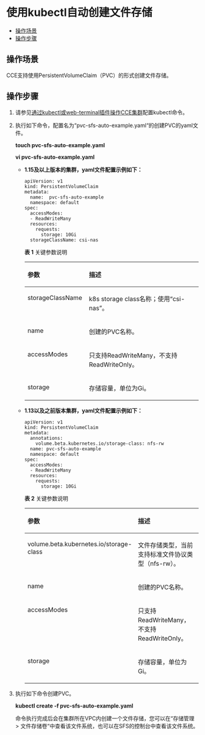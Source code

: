 # 使用kubectl自动创建文件存储<a name="cce_01_0260"></a>

-   [操作场景](#section1062914713566)
-   [操作步骤](#section1530655595611)

## 操作场景<a name="section1062914713566"></a>

CCE支持使用PersistentVolumeClaim（PVC）的形式创建文件存储。

## 操作步骤<a name="section1530655595611"></a>

1.  请参见[通过kubectl或web-terminal插件操作CCE集群](通过kubectl或web-terminal插件操作CCE集群.md)配置kubectl命令。
2.  执行如下命令，配置名为“pvc-sfs-auto-example.yaml“的创建PVC的yaml文件。

    **touch pvc-sfs-auto-example.yaml**

    **vi pvc-sfs-auto-example.yaml**

    -   **1.15及以上版本的集群，yaml文件配置示例如下：**

        ```
        apiVersion: v1
        kind: PersistentVolumeClaim
        metadata:
          name:  pvc-sfs-auto-example
          namespace: default
        spec:
          accessModes:
          - ReadWriteMany
          resources:
            requests:
              storage: 10Gi
          storageClassName: csi-nas
        ```

        **表 1**  关键参数说明

        <a name="table628368131916"></a>
        <table><thead align="left"><tr id="row122837851917"><th class="cellrowborder" valign="top" width="35.25875971265211%" id="mcps1.2.3.1.1"><p id="p42830816196"><a name="p42830816196"></a><a name="p42830816196"></a>参数</p>
        </th>
        <th class="cellrowborder" valign="top" width="64.7412402873479%" id="mcps1.2.3.1.2"><p id="p16284108101912"><a name="p16284108101912"></a><a name="p16284108101912"></a>描述</p>
        </th>
        </tr>
        </thead>
        <tbody><tr id="row1428438101916"><td class="cellrowborder" valign="top" width="35.25875971265211%" headers="mcps1.2.3.1.1 "><p id="p142843811197"><a name="p142843811197"></a><a name="p142843811197"></a>storageClassName</p>
        </td>
        <td class="cellrowborder" valign="top" width="64.7412402873479%" headers="mcps1.2.3.1.2 "><p id="p14367283124"><a name="p14367283124"></a><a name="p14367283124"></a>k8s storage class名称；使用“csi-nas”。</p>
        </td>
        </tr>
        <tr id="row428458201916"><td class="cellrowborder" valign="top" width="35.25875971265211%" headers="mcps1.2.3.1.1 "><p id="p202841483196"><a name="p202841483196"></a><a name="p202841483196"></a>name</p>
        </td>
        <td class="cellrowborder" valign="top" width="64.7412402873479%" headers="mcps1.2.3.1.2 "><p id="p11284585196"><a name="p11284585196"></a><a name="p11284585196"></a>创建的PVC名称。</p>
        </td>
        </tr>
        <tr id="row192841589190"><td class="cellrowborder" valign="top" width="35.25875971265211%" headers="mcps1.2.3.1.1 "><p id="p6117131095712"><a name="p6117131095712"></a><a name="p6117131095712"></a>accessModes</p>
        </td>
        <td class="cellrowborder" valign="top" width="64.7412402873479%" headers="mcps1.2.3.1.2 "><p id="p112851818196"><a name="p112851818196"></a><a name="p112851818196"></a>只支持ReadWriteMany，不支持ReadWriteOnly。</p>
        </td>
        </tr>
        <tr id="row6285158191916"><td class="cellrowborder" valign="top" width="35.25875971265211%" headers="mcps1.2.3.1.1 "><p id="p1828558101912"><a name="p1828558101912"></a><a name="p1828558101912"></a>storage</p>
        </td>
        <td class="cellrowborder" valign="top" width="64.7412402873479%" headers="mcps1.2.3.1.2 "><p id="p415683820207"><a name="p415683820207"></a><a name="p415683820207"></a>存储容量，单位为Gi。</p>
        </td>
        </tr>
        </tbody>
        </table>

    -   **1.13以及之前版本集群，yaml文件配置示例如下：**

        ```
        apiVersion: v1 
        kind: PersistentVolumeClaim 
        metadata: 
          annotations: 
            volume.beta.kubernetes.io/storage-class: nfs-rw
          name: pvc-sfs-auto-example 
          namespace: default 
        spec: 
          accessModes: 
          - ReadWriteMany 
          resources: 
            requests: 
              storage: 10Gi
        ```

        **表 2**  关键参数说明

        <a name="table71355385813"></a>
        <table><thead align="left"><tr id="row141351434587"><th class="cellrowborder" valign="top" width="35.91404180158963%" id="mcps1.2.3.1.1"><p id="p151358385810"><a name="p151358385810"></a><a name="p151358385810"></a>参数</p>
        </th>
        <th class="cellrowborder" valign="top" width="64.08595819841037%" id="mcps1.2.3.1.2"><p id="p7135331587"><a name="p7135331587"></a><a name="p7135331587"></a>描述</p>
        </th>
        </tr>
        </thead>
        <tbody><tr id="row11351935589"><td class="cellrowborder" valign="top" width="35.91404180158963%" headers="mcps1.2.3.1.1 "><p id="p12135334586"><a name="p12135334586"></a><a name="p12135334586"></a>volume.beta.kubernetes.io/storage-class</p>
        </td>
        <td class="cellrowborder" valign="top" width="64.08595819841037%" headers="mcps1.2.3.1.2 "><p id="p813603165815"><a name="p813603165815"></a><a name="p813603165815"></a>文件存储类型，当前支持标准文件协议类型（nfs-rw）。</p>
        </td>
        </tr>
        <tr id="row1413614317585"><td class="cellrowborder" valign="top" width="35.91404180158963%" headers="mcps1.2.3.1.1 "><p id="p1313610315580"><a name="p1313610315580"></a><a name="p1313610315580"></a>name</p>
        </td>
        <td class="cellrowborder" valign="top" width="64.08595819841037%" headers="mcps1.2.3.1.2 "><p id="p121368345813"><a name="p121368345813"></a><a name="p121368345813"></a>创建的PVC名称。</p>
        </td>
        </tr>
        <tr id="row1713683175810"><td class="cellrowborder" valign="top" width="35.91404180158963%" headers="mcps1.2.3.1.1 "><p id="p20136133145811"><a name="p20136133145811"></a><a name="p20136133145811"></a>accessModes</p>
        </td>
        <td class="cellrowborder" valign="top" width="64.08595819841037%" headers="mcps1.2.3.1.2 "><p id="p8136235589"><a name="p8136235589"></a><a name="p8136235589"></a>只支持ReadWriteMany，不支持ReadWriteOnly。</p>
        </td>
        </tr>
        <tr id="row1513614311583"><td class="cellrowborder" valign="top" width="35.91404180158963%" headers="mcps1.2.3.1.1 "><p id="p81361634589"><a name="p81361634589"></a><a name="p81361634589"></a>storage</p>
        </td>
        <td class="cellrowborder" valign="top" width="64.08595819841037%" headers="mcps1.2.3.1.2 "><p id="p21361134586"><a name="p21361134586"></a><a name="p21361134586"></a>存储容量，单位为Gi。</p>
        </td>
        </tr>
        </tbody>
        </table>


3.  执行如下命令创建PVC。

    **kubectl create -f pvc-sfs-auto-example.yaml**

    命令执行完成后会在集群所在VPC内创建一个文件存储，您可以在“存储管理 \> 文件存储卷“中查看该文件系统，也可以在SFS的控制台中查看该文件系统。


